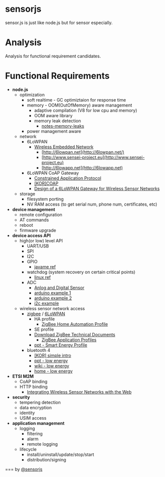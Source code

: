 sensorjs
========

sensor.js is just like node.js but for sensor especially.

# Analysis
Analysis for functional requirement candidates.



# Functional Requirements

* __node.js__
	* optimization
		* soft realtime - GC optimiztaion for response time
		* memory - OOM(OutOfMemory) aware management
			* adaptive compilation (V8 for low cpu and memory)
			* OOM aware library
			* memory leak detection
				* [notes-memory-leaks](http://www.davetech.com/blog/notes-memory-leaks)
		* power management aware
	* network
		* 6LoWPAN
			* [Wireless Embedded Network](http://www.youtube.com/watch?v=4baf7N2N_Wo)	
				* [http://6lowpan.net](http://6lowpan.net/)
				* [http://www.sensei-project.eu](http://www.sensei-project.eu)
				* [http://6lowapp.net](http://6lowapp.net)		
		* 6LoWPAN CoAP Gateway
			* [Constrained Application Protocol](http://en.wikipedia.org/wiki/Constrained_Application_Protocol)
			* [[KOR]COAP](http://trendofit.tistory.com/entry/CoAPConstrained-Application-Protocol-%ED%91%9C%EC%A4%80%ED%99%94-%EB%8F%99%ED%96%A5)
			* [Design of a 6LoWPAN Gateway 
for Wireless Sensor Networks](http://rtcm.inescn.pt/fileadmin/rtcm/Workshop_11_Fev_11/RTCM_11_Fev_2011_s3p1.pdf)
	* storage
		* filesystem porting
		* NV RAM access (to get serial num, phone num, certificates, etc)
* __device management__
	* remote configuration
	* AT commands
	* reboot
	* firmware upgrade
* __device access API__
	* high(or low) level API
		* UART/USB
		* SPI
		* I2C
		* GPIO
			* [javame ref](http://docs.oracle.com/javame/config/cldc/opt-pkgs/api/daapi/index.html)
		* watchdog (system recovery on certain critical points)
			* [linux ref](http://www.kernel.org/doc/Documentation/watchdog/watchdog-api.txt)
		* ADC
			* [Anlog and Digital Sensor](http://www.seattlerobotics.org/encoder/jul97/basics.html)
			* [arduino example 1](http://www.codeproject.com/Articles/389676/Arduino-and-the-Web-using-NodeJS-and-SerialPort2)
			* [arduino example 2](http://kyungw00k.wordpress.com/2011/11/22/nodejs%EB%A1%9C-arduino-%EC%A0%9C%EC%96%B4%ED%95%98%EA%B8%B0-2/)
			* [i2c example](http://blog.chrysocome.net/2012/12/i2c-analog-to-digital-converter.html)
	* wireless sensor network access
		* [zigbee](http://en.wikipedia.org/wiki/ZigBee) / [6LoWPAN](http://seojay.zc.bz/yangsamy/3)
			* HA profile
				* [ZigBee Home Automation Profile](https://docs.zigbee.org/zigbee-docs/dcn/07/docs-07-5367-02-0afg-home-automation-profile-for-public-download.pdf)
			* SE profile
			* [Download ZigBee Technical Documents](http://www.zigbee.org/Standards/Downloads.aspx)
				* [ZigBee Application Profiles](https://docs.zigbee.org/zigbee-docs/dcn/07-5195.pdf)
			* [ppt - Smart Energy Profile](https://www.google.co.kr/url?sa=t&rct=j&q=&esrc=s&source=web&cd=2&ved=0CEEQFjAB&url=http%3A%2F%2Fedu.tta.or.kr%2Fsub3%2Fdown.php%3FNo%3D64%26file%3D1-4_%25BD%25BA%25B8%25B6%25C6%25AE%2520%25C7%25C3%25B7%25B9%25C0%25CC%25BD%25BA%2520%25B9%25CC%25C5%25CD%2520%25B5%25A5%25C0%25CC%25C5%25CD%2520%25C7%25A5%25C1%25D8.pdf&ei=cs8lUb5-pL2IB7GUgMgI&usg=AFQjCNEgTOmHzOGSH1mudOSAHAPTardQcw&sig2=7KMsCNBKjs90NGR1TJYsGQ&bvm=bv.42661473,d.aGc&cad=rjt)
		* bluetooth 4
			* [[KOR] simple intro](http://www.nstkor.co.kr/?r=home&m=upload&a=download&uid=51&PHPSESSID=42b022828ef003e2ca4687dc060fb87b)
			* [ppt - low energy](http://chapters.comsoc.org/vancouver/BTLER3.pdf)
			* [wiki - low energy](http://en.wikipedia.org/wiki/Bluetooth_low_energy)
			* [home - low energy](http://www.bluetooth.com/Pages/low-energy.aspx)
* __ETSI M2M__
	* CoAP binding
	* HTTP binding
		* [Integrating Wireless Sensor Networks with the Web](http://hinrg.cs.jhu.edu/joomla/images/stories/IPSN_2011_koliti.pdf)
* __security__
	* tempering detection
	* data encryption
	* identity
	* USIM access
* __application management__
	* logging
		* filtering
		* alarm
		* remote logging
	* lifecycle
		* install/uninstall/update/stop/start
		* distribution/signing

===
by [@sensorjs](https://twitter.com/sensorjs)
